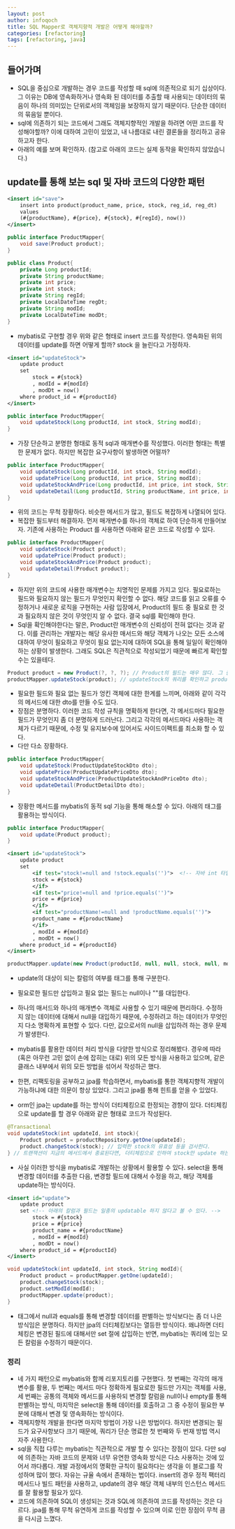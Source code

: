 ```yaml
---
layout: post
author: infoqoch
title: SQL Mapper로 객체지향적 개발은 어떻게 해야할까? 
categories: [refactoring]
tags: [refactoring, java]
---
```


## 들어가며
- SQL을 중심으로 개발하는 경우 코드를 작성할 때 sql에 의존적으로 되기 십상이다. 그 이유는 DB에 영속화하거나 영속화 된 데이터를 추출할 때 사용되는 데이터의 묶음이 하나의 의미있는 단위로서의 객체임을 보장하지 않기 때문이다. 단순한 데이터의 묶음일 뿐이다. 
- sql에 의존하기 되는 코드에서 그래도 객체지향적인 개발을 하려면 어떤 코드를 작성해야할까? 이에 대하여 고민이 있었고, 내 나름대로 내린 결론들을 정리하고 공유하고자 한다. 
- 아래의 예를 보며 확인하자. (참고로 아래의 코드는 실제 동작을 확인하지 않았습니다.)

## update를 통해 보는 sql 및 자바 코드의 다양한 패턴

```xml
<insert id="save">
    insert into product(product_name, price, stock, reg_id, reg_dt) 
    values 
    (#{productName}, #{price}, #{stock}, #{regId}, now())
</insert>
```

```java
public interface ProductMapper{
    void save(Product product);
}

public class Product{
    private Long productId;
    private String productName; 
    private int price; 
    private int stock; 
    private String regId;
    private LocalDateTime regDt;
    private String modId;
    private LocalDateTime modDt;
}
```

- mybatis로 구현할 경우 위와 같은 형태로 insert 코드를 작성한다. 영속화된 위의 데이터를 update를 하면 어떻게 할까? stock 을 늘린다고 가정하자.

```xml
<insert id="updateStock">
    update product
    set 
        stock = #{stock}
        , modId = #{modId}
        , modDt = now()
    where product_id = #{productId}
</insert>
```

```java
public interface ProductMapper{
    void updateStock(Long productId, int stock, String modId); 
}
```

- 가장 단순하고 분명한 형태로 동적 sql과 매개변수를 작성했다. 이러한 형태는 특별한 문제가 없다. 하지만 복잡한 요구사항이 발생하면 어떨까? 

```java
public interface ProductMapper{
    void updateStock(Long productId, int stock, String modId); 
    void updatePrice(Long productId, int price, String modId);
    void updateStockAndPrice(Long productId, int price, int stock, String modId);
    void updateDetail(Long productId, String productName, int price, int stock, String modId);
}
```

- 위의 코드는 무척 장황하다. 비슷한 메서드가 많고, 필드도 복잡하게 나열되어 있다.
- 복잡한 필드부터 해결하자. 먼저 매개변수를 하나의 객체로 하여 단순하게 만들어보자. 기존에 사용하는 Product 를 사용하면 아래와 같은 코드로 작성할 수 있다. 

```java
public interface ProductMapper{
    void updateStock(Product product); 
    void updatePrice(Product product);
    void updateStockAndPrice(Product product);
    void updateDetail(Product product);
}
```

- 하지만 위의 코드에 사용한 매개변수는 치명적인 문제를 가지고 있다. 필요로하는 필드와 필요하지 않는 필드가 무엇인지 확인할 수 없다. 해당 코드를 읽고 오류를 수정하거나 새로운 로직을 구현하는 사람 입장에서, Product의 필드 중 필요로 한 것과 필요하지 않은 것이 무엇인지 알 수 없다. 결국 sql를 확인해야 한다. 
- Sql을 확인해야한다는 말은, Product란 매개변수의 신뢰성이 전혀 없다는 것과 같다. 이를 관리하는 개발자는 해당 유사한 매서드와 해당 객체가 나오는 모든 소스에 대하여 무엇이 필요하고 무엇이 필요 없는지에 대하여 SQL을 통해 일일이 확인해야 하는 상황이 발생한다. 그래도 SQL은 직관적으로 작성되었기 때문에 빠르게 확인할 수는 있을테다. 

```java
Product product = new Product(?, ?, ?); // Product의 필드는 매우 많다. 그 중 무엇을 삽입해야 하는가? 
productMapper.updateStock(product); // updateStock의 쿼리를 확인하고 productId와 stock, modId가 필요함을 확인하였다. 
```

- 필요한 필드와 필요 없는 필드가 엉킨 객체에 대한 한계를 느끼며, 아래와 같이 각각의 메서드에 대한 dto를 만들 수도 있다. 
- 장점은 분명하다. 이러한 코드 작성 규칙을 명확하게 한다면, 각 메서드마다 필요한 필드가 무엇인지 좀 더 분명하게 드러난다. 그리고 각각의 메서드마다 사용하는 객체가 다르기 때문에, 수정 및 유지보수에 있어서도 사이드이펙트를 최소화 할 수 있다. 
- 다만 다소 장황하다. 

```java
public interface ProductMapper{
    void updateStock(ProductUpdateStockDto dto); 
    void updatePrice(ProductUpdatePriceDto dto);
    void updateStockAndPrice(ProductUpdateStockAndPriceDto dto);
    void updateDetail(ProductDetailDto dto);
}
```

- 장황한 메서드를 mybatis의 동적 sql 기능을 통해 해소할 수 있다. 아래의 <if> 태그를 활용하는 방식이다. 

```java
public interface ProductMapper{
    void update(Product product); 
}
```

```xml
<insert id="updateStock">
    update product
    set 
        <if test="stock!=null and !stock.equals('')">  <!-- 자바 int 타입이 !=null과 .equals('')로 판별되는지는 확인하지 않았습니다. -->
        stock = #{stock}
        </if>
        <if test="price!=null and !price.equals('')">
        price = #{price}
        </if>
        <if test="productName!=null and !productName.equals('')">
        product_name = #{productName}
        </if>
        , modId = #{modId}
        , modDt = now()
    where product_id = #{productId}
</insert>
```

```java
productMapper.update(new Product(productId, null, null, stock, null, modId)); // 나는 stock만 변경할 거야. 그러므로 나머지는 null로 해야지!
```

- update의 대상이 되는 칼럼의 여부를 <if> 태그를 통해 구분한다. 
- 필요로한 필드만 삽입하고 필요 없는 필드는 null이나 ""를 대입한다. 
- 하나의 매서드와 하나의 매개변수 객체로 사용할 수 있기 때문에 편리하다. 수정하지 않는 데이터에 대해서 null을 대입하기 때문에, 수정하려고 하는 데이터가 무엇인지 다소 명확하게 표현할 수 있다. 다만, 값으로서의 null을 삽입하려 하는 경우 문제가 발생한다.

- mybatis를 활용한 데이터 처리 방식을 다양한 방식으로 정리해봤다. 경우에 따라 (혹은 아무런 고민 없이 손에 잡히는 대로) 위의 모든 방식을 사용하고 있으며, 같은 클래스 내부에서 위의 모든 방법을 섞어서 작성하곤 했다. 
- 한편, 리팩토링을 공부하고 jpa를 학습하면서, mybatis를 통한 객체지향적 개발이 가능하냐에 대한 의문이 항상 있었다. 그리고 jpa를 통해 힌트를 얻을 수 있었다. 
- orm인 jpa는 update를 하는 방식이 더티체킹으로 한정되는 경향이 있다. 더티체킹으로 update를 할 경우 아래와 같은 형태로 코드가 작성된다. 

```java
@Transactional
void updateStock(int updateId, int stock){
    Product product = productRepository.getOne(updateId);
    product.changeStock(stock); // 입력한 stock의 유효성 등을 검사한다.
} // 트랜잭션이 지금의 메서드에서 종료된다면, 더티체킹으로 인하여 stock만 update 하는 쿼리가 발생한다. 
```

- 사실 이러한 방식을 mybatis로 개발하는 상황에서 활용할 수 있다. select을 통해 변경할 데이터를 추출한 다음, 변경할 필드에 대해서 수정을 하고, 해당 객체를 update하는 방식이다. 

```xml
<insert id="update">
    update product
    set <!-- 아래의 칼럼과 필드는 일종의 updatable 하지 않다고 볼 수 있다. -->
        stock = #{stock}
        price = #{price}
        product_name = #{productName} 
        , modId = #{modId}
        , modDt = now()
    where product_id = #{productId}
</insert>
```

```java
void updateStock(int updateId, int stock, String modId){
    Product product = productMapper.getOne(updateId);
    product.changeStock(stock); 
    product.setModId(modId); 
    productMapper.update(product);
} 
```
- <if> 태그에서 null과 equals를 통해 변경할 데이터를 판별하는 방식보다는 좀 더 나은 방식임은 분명하다. 하지만 jpa의 더티체킹보다는 열등한 방식이다. 왜냐하면 더티체킹은 변경된 필드에 대해서만 set 절에 삽입하는 반면, mybatis는 쿼리에 있는 모든 칼럼을 수정하기 때문이다. 

### 정리
- 네 가지 패턴으로 mybatis와 함께 리포지토리를 구현했다. 첫 번째는 각각의 매개변수를 활용, 두 번째는 메서드 마다 정확하게 필요로한 필드만 가지는 객체를 사용, 세 번째는 공통의 객체와 메서드를 사용하되 변경할 칼럼을 null이나 empty를 통해 판별하는 방식, 마지막은 select을 통해 데이터를 호출하고 그 중 수정이 필요한 부분에 대해서 변경 및 영속화하는 방식이다. 
- 객체지향적 개발을 한다면 마지막 방법이 가장 나은 방법이다. 하지만 변경되는 필드가 요구사항보다 크기 때문에, 쿼리가 단순 명료한 첫 번째와 두 번재 방법 역시 자주 사용한다.
- sql을 직접 다루는 mybatis는 직관적으로 개발 할 수 있다는 장점이 있다. 다만 sql에 의존하는 자바 코드의 문제와 너무 유연한 영속화 방식은 다소 사용하는 것에 있어서 까다롭다. 개발 과정에서의 명확한 규칙이 필요하다는 생각을 이 블로그를 작성하며 많이 했다. 자유는 규율 속에서 존재하는 법이다. insert의 경우 정적 팩터리 메서드나 빌드 패턴을 사용하고, update의 경우 해당 객체 내부의 인스턴스 메서드를 잘 활용할 필요가 있다. 
- 코드에 의존하여 SQL이 생성되는 것과 SQL에 의존하여 코드를 작성하는 것은 다르다. jpa를 통해 무척 유연하게 코드를 작성할 수 있으며 이로 인한 장점이 무척 큼을 다시금 느꼈다. 